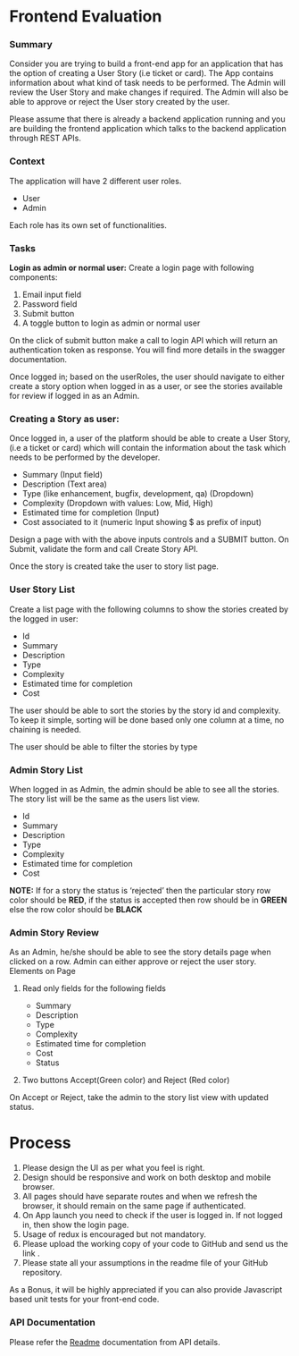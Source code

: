 # Frontend Evaluation

### Summary
Consider you are trying to build a front-end app for an application that has the option of creating a User Story (i.e ticket or card). The App contains information about what kind of task needs to be performed. The Admin will review the User Story and make changes if required. The Admin will also be able to approve or reject the User story created by the user.

Please assume that there is already a backend application running and you are building the frontend application which talks to the backend application through REST APIs.
  
### Context  
The application will have 2 different user roles.    
 - User  
 - Admin  
  
Each role has its own set of functionalities.  
  
### Tasks
**Login as admin or normal user:** Create a login page with following components:
1.  Email input field
2.  Password field
3.  Submit button
4.  A toggle button to login as admin or normal user

On the click of submit button make a call to login API which will return an authentication token as response. You will find more details in the swagger documentation.

Once logged in; based on the userRoles, the user should navigate to either create a story option when logged in as a user, or see the stories available for review if logged in as an Admin. 


### Creating a Story as user:
Once logged in, a user of the platform should be able to create a User Story, (i.e a ticket or card) which will contain the information about the task which needs to be performed by the developer. 

-   Summary (Input field)
-   Description (Text area)
-   Type (like enhancement, bugfix, development, qa) (Dropdown)
-   Complexity (Dropdown with values: Low, Mid, High)
-   Estimated time for completion (Input)
-   Cost associated to it (numeric Input showing $ as prefix of input)

Design a page with with the above inputs controls and a SUBMIT button. On Submit, validate the form and call Create Story API.

Once the story is created take the user to story list page.

### User Story List
 Create a list page with the following columns to show the stories created by the logged in user:

-   Id
-   Summary
-   Description
-   Type
-   Complexity
-   Estimated time for completion
-   Cost

The user should be able to sort the stories by the story id and complexity. To keep it simple, sorting will be done based only one column at a time, no chaining is needed.

The user should be able to filter the stories by type

### Admin Story List
When logged in as Admin, the admin should be able to see all the stories. The story list will be the same as the users list view.

-   Id
-   Summary
-   Description
-   Type
-   Complexity
-   Estimated time for completion
-   Cost

**NOTE:** If for a story the status is ‘rejected’ then the particular story row color should be **RED**, if the status is accepted then row should be in **GREEN** else the row color should be **BLACK**


### Admin Story Review
As an Admin, he/she should be able to see the story details page when clicked on a row. Admin can either approve or reject the user story.
Elements on Page

1.  Read only fields for the following fields

	- Summary
	- Description
	- Type
	- Complexity
	- Estimated time for completion
	- Cost
	- Status

2.  Two buttons Accept(Green color) and Reject (Red color)
    
On Accept or Reject, take the admin to the story list view with updated status.

# Process

1.  Please design the UI as per what you feel is right.
2.  Design should be responsive and work on both desktop and mobile browser.
3.  All pages should have separate routes and when we refresh the browser, it should remain on the same page if authenticated.
4.  On App launch you need to check if the user is logged in. If not logged in, then show the login page.
5.  Usage of redux is encouraged but not mandatory.
6.  Please upload the working copy of your code to GitHub and send us the link .
7.  Please state all your assumptions in the readme file of your GitHub repository.

As a Bonus, it will be highly appreciated if you can also provide Javascript based unit tests for your front-end code.

### API Documentation
Please refer the [Readme](./README.md) documentation from API details.
  



